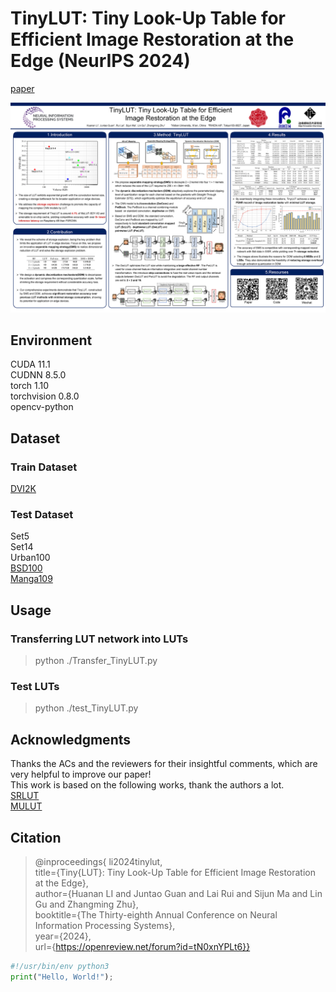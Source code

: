 # TinyLUT: Tiny Look-Up Table for Efficient Image Restoration at the Edge (NeurIPS 2024)

[paper](https://openreview.net/pdf?id=tN0xnYPLt6)<br> 

![poster](./poster.png)

## Environment
CUDA 11.1<br> 
CUDNN 8.5.0<br> 
torch 1.10<br> 
torchvision 0.8.0<br> 
opencv-python

## Dataset
### Train Dataset
[DVI2K](https://data.vision.ee.ethz.ch/cvl/DIV2K/)

### Test Dataset
Set5<br> 
Set14<br> 
Urban100<br> 
[BSD100](https://www2.eecs.berkeley.edu/Research/Projects/CS/vision/bsds/)<br> 
[Manga109](http://www.manga109.org/en/)

## Usage
### Transferring LUT network into LUTs
>python ./Transfer_TinyLUT.py

### Test LUTs
>python ./test_TinyLUT.py

## Acknowledgments
Thanks the ACs and the reviewers for their insightful comments, which are very helpful to improve our paper!<br>
This work is based on the following works, thank the authors a lot.<br>
[SRLUT](https://github.com/yhjo09/SR-LUT)<br> 
[MULUT](https://github.com/ddlee-cn/MuLUT/tree/main)

## Citation
>@inproceedings{
li2024tinylut,<br>
title={Tiny{LUT}: Tiny Look-Up Table for Efficient Image Restoration at the Edge},<br>
author={Huanan LI and Juntao Guan and Lai Rui and Sijun Ma and Lin Gu and Zhangming Zhu},<br>
booktitle={The Thirty-eighth Annual Conference on Neural Information Processing Systems},<br>
year={2024},<br>
url={https://openreview.net/forum?id=tN0xnYPLt6}}

```python
#!/usr/bin/env python3
print("Hello, World!");
```
